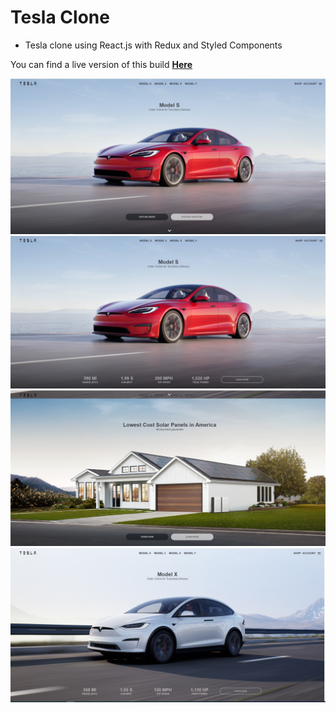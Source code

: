 # Tesla Clone
- Tesla clone using React.js with Redux and Styled Components

You can find a live version of this build [**Here**](https://tesla-clone-olive.vercel.app/)

![](./img/img1.png)
![](./img/img2.png)
![](./img/img3.png)
![](./img/img4.png)
